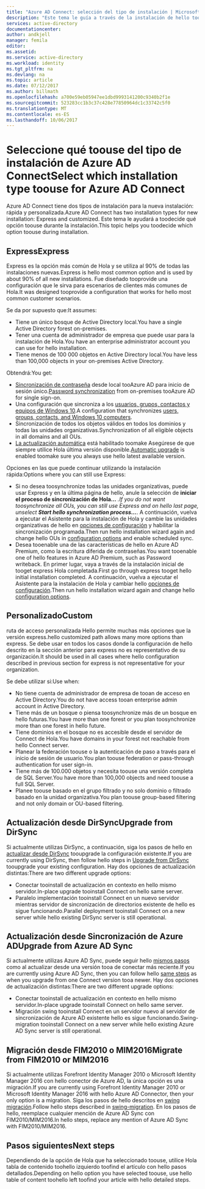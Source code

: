 ```yaml
---
title: "Azure AD Connect: selección del tipo de instalación | Microsoft Docs"
description: "Este tema le guía a través de la instalación de hello tooselect escriba toouse para Azure AD Connect"
services: active-directory
documentationcenter: 
author: andkjell
manager: femila
editor: 
ms.assetid: 
ms.service: active-directory
ms.workload: identity
ms.tgt_pltfrm: na
ms.devlang: na
ms.topic: article
ms.date: 07/12/2017
ms.author: billmath
ms.openlocfilehash: a700e59eb05947ee1dbd9993141200c9340b2f1e
ms.sourcegitcommit: 523283cc1b3c37c428e77850964dc1c33742c5f0
ms.translationtype: MT
ms.contentlocale: es-ES
ms.lasthandoff: 10/06/2017
---
```

# <a name="select-which-installation-type-toouse-for-azure-ad-connect"></a><span data-ttu-id="f8197-103">Seleccione qué toouse del tipo de instalación de Azure AD Connect</span><span class="sxs-lookup"><span data-stu-id="f8197-103">Select which installation type toouse for Azure AD Connect</span></span>
<span data-ttu-id="f8197-104">Azure AD Connect tiene dos tipos de instalación para la nueva instalación: rápida y personalizada.</span><span class="sxs-lookup"><span data-stu-id="f8197-104">Azure AD Connect has two installation types for new installation: Express and customized.</span></span> <span data-ttu-id="f8197-105">Este tema le ayudará a toodecide qué opción toouse durante la instalación.</span><span class="sxs-lookup"><span data-stu-id="f8197-105">This topic helps you toodecide which option toouse during installation.</span></span>

## <a name="express"></a><span data-ttu-id="f8197-106">Express</span><span class="sxs-lookup"><span data-stu-id="f8197-106">Express</span></span>
<span data-ttu-id="f8197-107">Express es la opción más común de Hola y se utiliza al 90% de todas las instalaciones nuevas.</span><span class="sxs-lookup"><span data-stu-id="f8197-107">Express is hello most common option and is used by about 90% of all new installations.</span></span> <span data-ttu-id="f8197-108">Fue diseñado tooprovide una configuración que le sirva para escenarios de clientes más comunes de Hola.</span><span class="sxs-lookup"><span data-stu-id="f8197-108">It was designed tooprovide a configuration that works for hello most common customer scenarios.</span></span>

<span data-ttu-id="f8197-109">Se da por supuesto que:</span><span class="sxs-lookup"><span data-stu-id="f8197-109">It assumes:</span></span>

- <span data-ttu-id="f8197-110">Tiene un único bosque de Active Directory local.</span><span class="sxs-lookup"><span data-stu-id="f8197-110">You have a single Active Directory forest on-premises.</span></span>
- <span data-ttu-id="f8197-111">Tener una cuenta de administrador de empresa que puede usar para la instalación de Hola.</span><span class="sxs-lookup"><span data-stu-id="f8197-111">You have an enterprise administrator account you can use for hello installation.</span></span>
- <span data-ttu-id="f8197-112">Tiene menos de 100 000 objetos en Active Directory local.</span><span class="sxs-lookup"><span data-stu-id="f8197-112">You have less than 100,000 objects in your on-premises Active Directory.</span></span>

<span data-ttu-id="f8197-113">Obtendrá:</span><span class="sxs-lookup"><span data-stu-id="f8197-113">You get:</span></span>

- <span data-ttu-id="f8197-114">[Sincronización de contraseña](active-directory-aadconnectsync-implement-password-synchronization.md) desde local tooAzure AD para inicio de sesión único.</span><span class="sxs-lookup"><span data-stu-id="f8197-114">[Password synchronization](active-directory-aadconnectsync-implement-password-synchronization.md) from on-premises tooAzure AD for single sign-on.</span></span>
- <span data-ttu-id="f8197-115">Una configuración que sincroniza a los [usuarios, grupos, contactos y equipos de Windows 10](active-directory-aadconnectsync-understanding-default-configuration.md).</span><span class="sxs-lookup"><span data-stu-id="f8197-115">A configuration that synchronizes [users, groups, contacts, and Windows 10 computers](active-directory-aadconnectsync-understanding-default-configuration.md).</span></span>
- <span data-ttu-id="f8197-116">Sincronización de todos los objetos válidos en todos los dominios y todas las unidades organizativas.</span><span class="sxs-lookup"><span data-stu-id="f8197-116">Synchronization of all eligible objects in all domains and all OUs.</span></span>
- <span data-ttu-id="f8197-117">[La actualización automática](active-directory-aadconnect-feature-automatic-upgrade.md) está habilitado toomake Asegúrese de que siempre utilice Hola última versión disponible.</span><span class="sxs-lookup"><span data-stu-id="f8197-117">[Automatic upgrade](active-directory-aadconnect-feature-automatic-upgrade.md) is enabled toomake sure you always use hello latest available version.</span></span>

<span data-ttu-id="f8197-118">Opciones en las que puede continuar utilizando la instalación rápida:</span><span class="sxs-lookup"><span data-stu-id="f8197-118">Options where you can still use Express:</span></span>

- <span data-ttu-id="f8197-119">Si no desea toosynchronize todas las unidades organizativas, puede usar Express y en la última página de hello, anule la selección de **iniciar el proceso de sincronización de Hola...** *.</span><span class="sxs-lookup"><span data-stu-id="f8197-119">If you do not want toosynchronize all OUs, you can still use Express and on hello last page, unselect **Start hello synchronization process...***.</span></span> <span data-ttu-id="f8197-120">A continuación, vuelva a ejecutar el Asistente para la instalación de Hola y cambie las unidades organizativas de hello en [opciones de configuración](active-directory-aadconnectsync-installation-wizard.md#customize-synchronization-options) y habilitar la sincronización programada.</span><span class="sxs-lookup"><span data-stu-id="f8197-120">Then run hello installation wizard again and change hello OUs in [configuration options](active-directory-aadconnectsync-installation-wizard.md#customize-synchronization-options) and enable scheduled sync.</span></span>
- <span data-ttu-id="f8197-121">Desea tooenable una de las características de hello en Azure AD Premium, como la escritura diferida de contraseñas.</span><span class="sxs-lookup"><span data-stu-id="f8197-121">You want tooenable one of hello features in Azure AD Premium, such as Password writeback.</span></span> <span data-ttu-id="f8197-122">En primer lugar, vaya a través de la instalación inicial de tooget express Hola completada.</span><span class="sxs-lookup"><span data-stu-id="f8197-122">First go through express tooget hello initial installation completed.</span></span> <span data-ttu-id="f8197-123">A continuación, vuelva a ejecutar el Asistente para la instalación de Hola y cambiar hello [opciones de configuración](active-directory-aadconnectsync-installation-wizard.md#customize-synchronization-options).</span><span class="sxs-lookup"><span data-stu-id="f8197-123">Then run hello installation wizard again and change hello [configuration options](active-directory-aadconnectsync-installation-wizard.md#customize-synchronization-options).</span></span>

## <a name="custom"></a><span data-ttu-id="f8197-124">Personalizado</span><span class="sxs-lookup"><span data-stu-id="f8197-124">Custom</span></span>
<span data-ttu-id="f8197-125">ruta de acceso personalizada Hello permite muchas más opciones que la versión express.</span><span class="sxs-lookup"><span data-stu-id="f8197-125">hello customized path allows many more options than express.</span></span> <span data-ttu-id="f8197-126">Se debe usar en todos los casos donde la configuración de hello descrito en la sección anterior para express no es representativo de su organización.</span><span class="sxs-lookup"><span data-stu-id="f8197-126">It should be used in all cases where hello configuration described in previous section for express is not representative for your organization.</span></span>

<span data-ttu-id="f8197-127">Se debe utilizar si:</span><span class="sxs-lookup"><span data-stu-id="f8197-127">Use when:</span></span>

- <span data-ttu-id="f8197-128">No tiene cuenta de administrador de empresa de tooan de acceso en Active Directory.</span><span class="sxs-lookup"><span data-stu-id="f8197-128">You do not have access tooan enterprise admin account in Active Directory.</span></span>
- <span data-ttu-id="f8197-129">Tiene más de un bosque o piensa toosynchronize más de un bosque en hello futuras.</span><span class="sxs-lookup"><span data-stu-id="f8197-129">You have more than one forest or you plan toosynchronize more than one forest in hello future.</span></span>
- <span data-ttu-id="f8197-130">Tiene dominios en el bosque no es accesible desde el servidor de Connect de Hola.</span><span class="sxs-lookup"><span data-stu-id="f8197-130">You have domains in your forest not reachable from hello Connect server.</span></span>
- <span data-ttu-id="f8197-131">Planear la federación toouse o la autenticación de paso a través para el inicio de sesión de usuario.</span><span class="sxs-lookup"><span data-stu-id="f8197-131">You plan toouse federation or pass-through authentication for user sign-in.</span></span>
- <span data-ttu-id="f8197-132">Tiene más de 100.000 objetos y necesita toouse una versión completa de SQL Server.</span><span class="sxs-lookup"><span data-stu-id="f8197-132">You have more than 100,000 objects and need toouse a full SQL Server.</span></span>
- <span data-ttu-id="f8197-133">Planee toouse basado en el grupo filtrado y no solo dominio o filtrado basado en la unidad organizativa.</span><span class="sxs-lookup"><span data-stu-id="f8197-133">You plan toouse group-based filtering and not only domain or OU-based filtering.</span></span>

## <a name="upgrade-from-dirsync"></a><span data-ttu-id="f8197-134">Actualización desde DirSync</span><span class="sxs-lookup"><span data-stu-id="f8197-134">Upgrade from DirSync</span></span>
<span data-ttu-id="f8197-135">Si actualmente utilizas DirSync, a continuación, siga los pasos de hello en [actualizar desde DirSync](active-directory-aadconnect-dirsync-upgrade-get-started.md) tooupgrade la configuración existente.</span><span class="sxs-lookup"><span data-stu-id="f8197-135">If you are currently using DirSync, then follow hello steps in [Upgrade from DirSync](active-directory-aadconnect-dirsync-upgrade-get-started.md) tooupgrade your existing configuration.</span></span> <span data-ttu-id="f8197-136">Hay dos opciones de actualización distintas:</span><span class="sxs-lookup"><span data-stu-id="f8197-136">There are two different upgrade options:</span></span>

- <span data-ttu-id="f8197-137">Conectar tooinstall de actualización en contexto en hello mismo servidor.</span><span class="sxs-lookup"><span data-stu-id="f8197-137">In-place upgrade tooinstall Connect on hello same server.</span></span>
- <span data-ttu-id="f8197-138">Paralelo implementación tooinstall Connect en un nuevo servidor mientras servidor de sincronización de directorios existente de hello es sigue funcionando.</span><span class="sxs-lookup"><span data-stu-id="f8197-138">Parallel deployment tooinstall Connect on a new server while hello existing DirSync server is still operational.</span></span>

## <a name="upgrade-from-azure-ad-sync"></a><span data-ttu-id="f8197-139">Actualización desde Sincronización de Azure AD</span><span class="sxs-lookup"><span data-stu-id="f8197-139">Upgrade from Azure AD Sync</span></span>
<span data-ttu-id="f8197-140">Si actualmente utilizas Azure AD Sync, puede seguir hello [mismos pasos](active-directory-aadconnect-upgrade-previous-version.md) como al actualizar desde una versión tooa de conectar más reciente.</span><span class="sxs-lookup"><span data-stu-id="f8197-140">If you are currently using Azure AD Sync, then you can follow hello [same steps](active-directory-aadconnect-upgrade-previous-version.md) as when you upgrade from one Connect version tooa newer.</span></span> <span data-ttu-id="f8197-141">Hay dos opciones de actualización distintas:</span><span class="sxs-lookup"><span data-stu-id="f8197-141">There are two different upgrade options:</span></span>

- <span data-ttu-id="f8197-142">Conectar tooinstall de actualización en contexto en hello mismo servidor.</span><span class="sxs-lookup"><span data-stu-id="f8197-142">In-place upgrade tooinstall Connect on hello same server.</span></span>
- <span data-ttu-id="f8197-143">Migración swing tooinstall Connect en un servidor nuevo al servidor de sincronización de Azure AD existente hello es sigue funcionando.</span><span class="sxs-lookup"><span data-stu-id="f8197-143">Swing-migration tooinstall Connect on a new server while hello existing Azure AD Sync server is still operational.</span></span>

## <a name="migrate-from-fim2010-or-mim2016"></a><span data-ttu-id="f8197-144">Migración desde FIM2010 o MIM2016</span><span class="sxs-lookup"><span data-stu-id="f8197-144">Migrate from FIM2010 or MIM2016</span></span>
<span data-ttu-id="f8197-145">Si actualmente utilizas Forefront Identity Manager 2010 o Microsoft Identity Manager 2016 con hello conector de Azure AD, la única opción es una migración.</span><span class="sxs-lookup"><span data-stu-id="f8197-145">If you are currently using Forefront Identity Manager 2010 or Microsoft Identity Manager 2016 with hello Azure AD Connector, then your only option is a migration.</span></span> <span data-ttu-id="f8197-146">Siga los pasos de hello descritos en [swing migración](active-directory-aadconnect-upgrade-previous-version.md#swing-migration).</span><span class="sxs-lookup"><span data-stu-id="f8197-146">Follow hello steps described in [swing-migration](active-directory-aadconnect-upgrade-previous-version.md#swing-migration).</span></span> <span data-ttu-id="f8197-147">En los pasos de hello, reemplace cualquier mención de Azure AD Sync con FIM2010/MIM2016.</span><span class="sxs-lookup"><span data-stu-id="f8197-147">In hello steps, replace any mention of Azure AD Sync with FIM2010/MIM2016.</span></span>

## <a name="next-steps"></a><span data-ttu-id="f8197-148">Pasos siguientes</span><span class="sxs-lookup"><span data-stu-id="f8197-148">Next steps</span></span>
<span data-ttu-id="f8197-149">Dependiendo de la opción de Hola que ha seleccionado toouse, utilice Hola tabla de contenido toohello izquierdo toofind el artículo con hello pasos detallados.</span><span class="sxs-lookup"><span data-stu-id="f8197-149">Depending on hello option you have selected toouse, use hello table of content toohello left toofind your article with hello detailed steps.</span></span>
